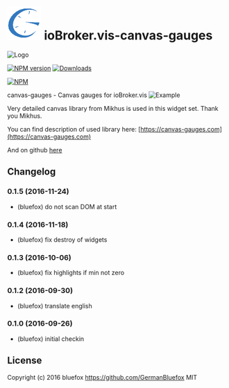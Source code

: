 ![Logo](media/vis-canvas-gauges.png)
ioBroker.vis-canvas-gauges
============
![Logo](img/logo.svg)

[![NPM version](http://img.shields.io/npm/v/iobroker.vis-canvas-gauges.svg)](https://www.npmjs.com/package/iobroker.vis-canvas-gauges)
[![Downloads](https://img.shields.io/npm/dm/iobroker.vis-canvas-gauges.svg)](https://www.npmjs.com/package/iobroker.vis-canvas-gauges)

[![NPM](https://nodei.co/npm/iobroker.vis-canvas-gauges.png?downloads=true)](https://nodei.co/npm/iobroker.vis-canvas-gauges/)

canvas-gauges - Canvas gauges for ioBroker.vis
![Example](img/widgets.png)

Very detailed canvas library from Mikhus is used in this widget set. Thank you Mikhus. 

You can find description of used library here: [https://canvas-gauges.com](https://canvas-gauges.com)

And on github [here](https://github.com/Mikhus/canvas-gauges)

## Changelog

### 0.1.5 (2016-11-24)
- (bluefox) do not scan DOM at start

### 0.1.4 (2016-11-18)
- (bluefox) fix destroy of widgets

### 0.1.3 (2016-10-06)
- (bluefox) fix highlights if min not zero

### 0.1.2 (2016-09-30)
- (bluefox) translate english

### 0.1.0 (2016-09-26)
- (bluefox) initial checkin

## License
 Copyright (c) 2016 bluefox https://github.com/GermanBluefox
 MIT
